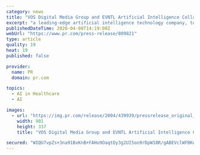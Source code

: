 ```yaml
---
category: news
title: "VOS Digital Media Group and EVNTL Artificial Intelligence Collaborate on Leading B2B / B2C AI-Powered Media Technology to Accelerate Revenue"
excerpt: "a leading-edge artificial intelligence technology company, today announced that they have entered into agreement to integrate a significant new version of AI-based technology to provide real-time breaking news events and critical information in news, sports, finance, music, wellness and healthcare. Under the direction of VOS CTO Julio Hernandez ..."
publishedDateTime: 2020-04-08T14:19:00Z
webUrl: "https://www.pr.com/press-release/809821"
type: article
quality: 19
heat: 19
published: false

provider:
  name: PR
  domain: pr.com

topics:
  - AI in Healthcare
  - AI

images:
  - url: "https://img.pr.com/release/2004/439939/pressrelease_original_439939_1586348750.jpg"
    width: 901
    height: 337
    title: "VOS Digital Media Group and EVNTL Artificial Intelligence Collaborate on Leading B2B / B2C AI-Powered Media Technology to Accelerate Revenue"

secured: "WIQU7vpZs+3na91BxKnB+FAHo9OaqtDy3g2UI5oo9rDpW18R/gABEVclWFBKq0a2+qgJHxGAIeIj3Ua75WGIh1FKMs+9wdDL+HBrBYbA4NBkcd7fF42P/WxZR/G2ZbkWRmlNScKGeS+qDJth8AqhqlO3kjIkIIZBsObQtlwR1nY1eGDctzxG+KP7C74r1g2yjrM9zSt7t827YKJUWvAKLkehZDQ0On0mjCX77y4fdc6/YcaXLRgLBCOrzRnrkSpJOi5RIiD6caaa9EdZCG1TZuoSxKfnimNPEbHL5RplS+ouy0yUM5GBs3EtfhyFWKHyUHY/VF8M4jS1AIaKf/6Yw9vgR2/d/nC7kisWDXpz4cMkCvlFX9D+AADfsykrmZu57A+HzDXFgfj7syU0UO9KXfJwZD0ZGtnBO+8WbSu0ZjK+v1WUtyM2ljm7Ht6d6OdZpf4okrMxHDKs73+w3jWtgu8SmInvSc9AWQpE4fpJAQ0=;+DmK0Hcnd1svCYorf1oEqw=="
---
```


